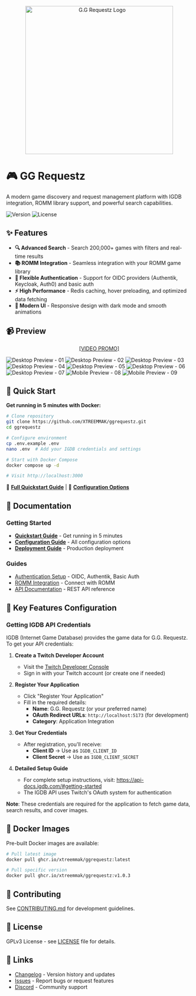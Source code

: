 <p align="center">
  <img src="static/GGR_Logo.webp" alt="G.G Requestz Logo" width="400">
</p>

# 🎮 GG Requestz

A modern game discovery and request management platform with IGDB integration, ROMM library support, and powerful search capabilities.

![Version](https://img.shields.io/badge/version-1.0.2-blue.svg)
![License](https://img.shields.io/badge/license-%20%20GNU%20GPLv3%20-green?style=plastic)

## ✨ Features

- **🔍 Advanced Search** - Search 200,000+ games with filters and real-time results
- **📚 ROMM Integration** - Seamless integration with your ROMM game library
- **🔐 Flexible Authentication** - Support for OIDC providers (Authentik, Keycloak, Auth0) and basic auth
- **⚡ High Performance** - Redis caching, hover preloading, and optimized data fetching
- **🎨 Modern UI** - Responsive design with dark mode and smooth animations

## 📹 Preview

<p align="center">
<a href="https://www.youtube.com/watch?v=dblxpNVZlqY">[VIDEO PROMO]</a>
</p>

<img src=".github/resources/screenshots/01.png" alt="Desktop Preview - 01" />
<img src=".github/resources/screenshots/02.png" alt="Desktop Preview - 02" />
<img src=".github/resources/screenshots/03.png" alt="Desktop Preview - 03" />
<img src=".github/resources/screenshots/04.png" alt="Desktop Preview - 04" />
<img src=".github/resources/screenshots/05.png" alt="Desktop Preview - 05" />
<img src=".github/resources/screenshots/06.png" alt="Desktop Preview - 06" />
<img src=".github/resources/screenshots/07.png" alt="Desktop Preview - 07" />

<img src=".github/resources/screenshots/08.jpg" alt="Mobile Preview - 08" />
<img src=".github/resources/screenshots/09.jpg" alt="Mobile Preview - 09" />

## 🚀 Quick Start

**Get running in 5 minutes with Docker:**

```bash
# Clone repository
git clone https://github.com/XTREEMMAK/ggrequestz.git
cd ggrequestz

# Configure environment
cp .env.example .env
nano .env  # Add your IGDB credentials and settings

# Start with Docker Compose
docker compose up -d

# Visit http://localhost:3000
```

📖 **[Full Quickstart Guide](QUICKSTART.md)** | 🔧 **[Configuration Options](docs/CONFIGURATION.md)**

## 📖 Documentation

### Getting Started

- **[Quickstart Guide](QUICKSTART.md)** - Get running in 5 minutes
- **[Configuration Guide](docs/CONFIGURATION.md)** - All configuration options
- **[Deployment Guide](docs/setup/DEPLOYMENT.md)** - Production deployment

### Guides

- [Authentication Setup](docs/setup/OIDC_SETUP.md) - OIDC, Authentik, Basic Auth
- [ROMM Integration](docs/guides/INTEGRATION_GUIDE.md) - Connect with ROMM
- [API Documentation](docs/API.md) - REST API reference

## 🔧 Key Features Configuration

### Getting IGDB API Credentials

IGDB (Internet Game Database) provides the game data for G.G. Requestz. To get your API credentials:

1. **Create a Twitch Developer Account**
   - Visit the [Twitch Developer Console](https://dev.twitch.tv/console)
   - Sign in with your Twitch account (or create one if needed)

2. **Register Your Application**
   - Click "Register Your Application"
   - Fill in the required details:
     - **Name**: G.G. Requestz (or your preferred name)
     - **OAuth Redirect URLs**: `http://localhost:5173` (for development)
     - **Category**: Application Integration

3. **Get Your Credentials**
   - After registration, you'll receive:
     - **Client ID** → Use as `IGDB_CLIENT_ID`
     - **Client Secret** → Use as `IGDB_CLIENT_SECRET`

4. **Detailed Setup Guide**
   - For complete setup instructions, visit: https://api-docs.igdb.com/#getting-started
   - The IGDB API uses Twitch's OAuth system for authentication

**Note**: These credentials are required for the application to fetch game data, search results, and cover images.

## 🐳 Docker Images

Pre-built Docker images are available:

```bash
# Pull latest image
docker pull ghcr.io/xtreemmak/ggrequestz:latest

# Pull specific version
docker pull ghcr.io/xtreemmak/ggrequestz:v1.0.3
```

## 🤝 Contributing

See [CONTRIBUTING.md](CONTRIBUTING.md) for development guidelines.

## 📝 License

GPLv3 License - see [LICENSE](LICENSE) file for details.

## 🔗 Links

- [Changelog](CHANGELOG.md) - Version history and updates
- [Issues](https://github.com/yourusername/ggrequestz/issues) - Report bugs or request features
- [Discord](https://discord.gg/yourdiscord) - Community support
